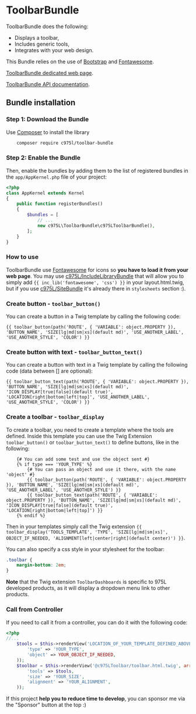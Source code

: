 # ToolbarBundle

ToolbarBundle does the following:

- Displays a toolbar,
- Includes generic tools,
- Integrates with your web design.

This Bundle relies on the use of [Bootstrap](http://getbootstrap.com/) and [Fontawesome](https://fontawesome.com).

[ToolbarBundle dedicated web page](https://975l.com/en/pages/toolbar-bundle).

[ToolbarBundle API documentation](https://975l.com/apidoc/c975L/ToolbarBundle.html).

## Bundle installation

### Step 1: Download the Bundle

Use [Composer](https://getcomposer.org) to install the library

```bash
    composer require c975l/toolbar-bundle
```

### Step 2: Enable the Bundle

Then, enable the bundles by adding them to the list of registered bundles in the `app/AppKernel.php` file of your project:

```php
<?php
class AppKernel extends Kernel
{
    public function registerBundles()
    {
        $bundles = [
            // ...
            new c975L\ToolbarBundle\c975LToolbarBundle(),
        ];
    }
}
```

### How to use

ToolbarBundle use [Fontawesome](https://fontawesome.com) for icons so **you have to load it from your web page**. You may use [c975L/IncludeLibraryBundle](https://github.com/975L/IncludeLibraryBundle) that will allow you to simply add `{{ inc_lib('fontawesome', 'css') }}` in your layout.html.twig, but if you use [c975L/SiteBundle](https://github.com/975L/SiteBundle) it's already there in `stylesheets` section :).

### Create button - `toolbar_button()`

You can create a button in a Twig template by calling the following code:

```twig
{{ toolbar_button(path('ROUTE', { 'VARIABLE': object.PROPERTY }), 'BUTTON_NAME', 'SIZE[lg|md|sm|xs](default md)', 'USE_ANOTHER_LABEL', 'USE_ANOTHER_STYLE', 'COLOR') }}
````

### Create button with text - `toolbar_button_text()`

You can create a button with text in a Twig template by calling the following code (data between [] are optional):

```twig
{{ toolbar_button_text(path('ROUTE', { 'VARIABLE': object.PROPERTY }), 'BUTTON_NAME', 'SIZE[lg|md|sm|xs](default md)', 'ICON_DISPLAY[true|false](default true)', 'LOCATION[right|bottom|left|top]', 'USE_ANOTHER_LABEL', 'USE_ANOTHER_STYLE', 'COLOR') }}
````

### Create a toolbar - `toolbar_display`

To create a toolbar, you need to create a template where the tools are defined. Inside this template you can use the Twig Extension `toolbar_button()` or `toolbar_button_text()` to define buttons, like in the following:

```twig
    {# You can add some test and use the object sent #}
    {% if type === 'YOUR_TYPE' %}
        {# You can pass an object and use it there, with the name 'object' #}
        {{ toolbar_button(path('ROUTE', { 'VARIABLE': object.PROPERTY }), 'BUTTON_NAME', 'SIZE[lg|md|sm|xs](default md)', 'USE_ANOTHER_LABEL', 'USE_ANOTHER_STYLE') }}
        {{ toolbar_button_text(path('ROUTE', { 'VARIABLE': object.PROPERTY }), 'BUTTON_NAME', 'SIZE[lg|md|sm|xs](default md)', 'ICON_DISPLAY[true|false](default true)', 'LOCATION[right|bottom|left|top]') }}
    {% endif %}
```

Then in your templates simply call the Twig extension `{{ toolbar_display('TOOLS_TEMPLATE', 'TYPE', 'SIZE[lg|md|sm|xs]', OBJECT_IF_NEEDED, 'ALIGNMENT[left|center|right](default center)') }}`.

You can also specify a css style in your stylesheet for the toolbar:

```css
.toolbar {
    margin-bottom: 2em;
}
```

**Note** that the Twig extension `ToolbarDashboards` is specific to 975L developed products, as it will display a dropdown menu link to other products.

### Call from Controller

If you need to call it from a controller, you can do it with the following code:

```php
<?php
//...
    $tools = $this->renderView('LOCATION_OF_YOUR_TEMPLATE_DEFINED_ABOVE', array(
        'type' => 'YOUR_TYPE',
        'object' => YOUR_OBJECT_IF_NEEDED,
    ));
    $toolbar = $this->renderView('@c975LToolbar/toolbar.html.twig', array(
        'tools' => $tools,
        'size' => 'YOUR_SIZE',
        'alignment' => 'YOUR_ALIGNMENT',
    ));
```

If this project **help you to reduce time to develop**, you can sponsor me via the "Sponsor" button at the top :)
